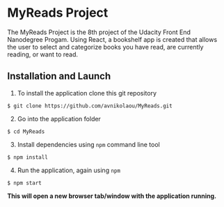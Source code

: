 # MyReads Project

The MyReads Project is the 8th project of the Udacity Front End Nanodegree Progam. Using React, a bookshelf app is created
that allows the user to select and categorize books you have read, are currently reading, or want to read.

## Installation and Launch

1. To install the application clone this git repository

```
$ git clone https://github.com/avnikolaou/MyReads.git
```

2. Go into the application folder

```
$ cd MyReads
```

3. Install dependencies using `npm` command line tool

```
$ npm install
```

4. Run the application, again using `npm`

```
$ npm start
```

**This will open a new browser tab/window with the application running.**
